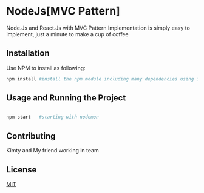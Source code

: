 # NodeJs[MVC Pattern]

Node.Js and React.Js with MVC Pattern Implementation is simply easy to implement, just a minute
to make a cup of coffee

## Installation

Use NPM to install as following:

```bash
npm install #install the npm module including many dependencies using in this project
```

## Usage and Running the Project

```python

npm start   #starting with nodemon

```

## Contributing
Kimty and My friend working in team

## License
[MIT](https://choosealicense.com/licenses/mit/)